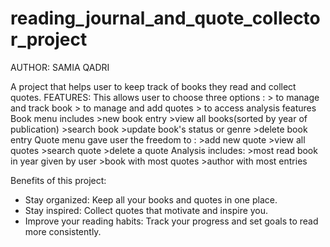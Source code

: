# reading_journal_and_quote_collector_project
AUTHOR: SAMIA QADRI

A project that helps user to keep track of books they read and collect quotes.
FEATURES:
  This allows user to choose three options :
    > to manage and track book
    > to manage and add quotes
    > to access analysis features
    Book menu includes
      >new book entry
      >view all books(sorted by year of publication)
      >search book
      >update book's status or genre
      >delete book entry
    Quote menu gave user the freedom to :
      >add new quote
      >view all quotes
      >search quote
      >delete a quote
    Analysis includes:
      >most read book in year given by user
      >book with most quotes
      >author with most entries

Benefits of this project: 
- Stay organized: Keep all your books and quotes in one place. 
- Stay inspired: Collect quotes that motivate and inspire you.
- Improve your reading habits: Track your progress and set goals to read more consistently.
